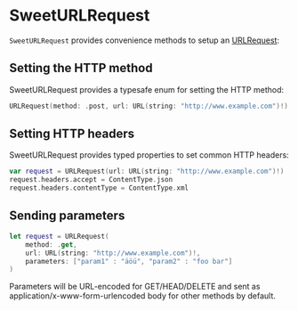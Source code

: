 # SweetURLRequest

`SweetURLRequest` provides convenience methods to setup an [URLRequest](https://developer.apple.com/documentation/foundation/urlrequest):

## Setting the HTTP method

SweetURLRequest provides a typesafe enum for setting the HTTP method:

```swift
URLRequest(method: .post, url: URL(string: "http://www.example.com")!)
```

## Setting HTTP headers

SweetURLRequest provides typed properties to set common HTTP headers:

```swift
var request = URLRequest(url: URL(string: "http://www.example.com")!)
request.headers.accept = ContentType.json
request.headers.contentType = ContentType.xml
```

## Sending parameters

```swift
let request = URLRequest(
    method: .get,
    url: URL(string: "http://www.example.com")!,
    parameters: ["param1" : "äöü", "param2" : "foo bar"]
)
```

Parameters will be URL-encoded for GET/HEAD/DELETE and sent as application/x-www-form-urlencoded body for other methods by default.
